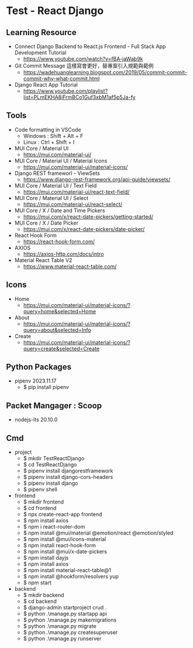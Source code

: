 # Test - React Django

## Learning Resource
- Connect Django Backend to React.js Frontend - Full Stack App Development Tutorial
  - https://www.youtube.com/watch?v=fBA-jaWab9k
- Git Commit Message 這樣寫會更好，替專案引入規範與範例
  - https://wadehuanglearning.blogspot.com/2019/05/commit-commit-commit-why-what-commit.html
- Django React App Tutorial
  - https://www.youtube.com/playlist?list=PLmEKHA8iFrmBCo1Guf3xbM1af5p5Ja-fy

## Tools
- Code formatting in VSCode
  - Windows : Shift + Alt + F
  - Linux : Ctrl + Shift + I
- MUI Core / Material UI
  - https://mui.com/material-ui/
- MUI Core / Material UI / Material Icons
  - https://mui.com/material-ui/material-icons/
- Django REST frameworl - ViewSets
  - https://www.django-rest-framework.org/api-guide/viewsets/
- MUI Core / Material UI / Text Field
  - https://mui.com/material-ui/react-text-field/
- MUI Core / Material UI / Select
  - https://mui.com/material-ui/react-select/
- MUI Core / X / Date and Time Pickers
  - https://mui.com/x/react-date-pickers/getting-started/
- MUI Core / X / Date Picker
  - https://mui.com/x/react-date-pickers/date-picker/
- React Hook Form
  - https://react-hook-form.com/
- AXIOS
  - https://axios-http.com/docs/intro
- Material React Table V2
  - https://www.material-react-table.com/

## Icons
- Home
  - https://mui.com/material-ui/material-icons/?query=home&selected=Home
- About
  - https://mui.com/material-ui/material-icons/?query=about&selected=Info
- Create
  - https://mui.com/material-ui/material-icons/?query=create&selected=Create

## Python Packages
- pipenv 2023.11.17
  - $ pip install pipenv

## Packet Mangager : Scoop
- nodejs-lts 20.10.0

## Cmd
- project
  - $ mkdir TestReactDjango
  - $ cd TestReactDjango
  - $ pipenv install djangorestframework
  - $ pipenv install django-cors-headers
  - $ pipenv install django
  - $ pipenv shell
- frontend
  - $ mkdir frontend
  - $ cd frontend
  - $ npx create-react-app frontend
  - $ npm install axios
  - $ npm i react-router-dom
  - $ npm install @mui/material @emotion/react @emotion/styled
  - $ npm install @mui/icons-material
  - $ npm install react-hook-form
  - $ npm install @mui/x-date-pickers
  - $ npm install dayjs
  - $ npm install axios
  - $ npm install material-react-table@1
  - $ npm install @hookform/resolvers yup
  - $ npm start
- backend
  - $ mkdir backend
  - $ cd backend
  - $ django-admin startproject crud .
  - $ python .\manage.py startapp api
  - $ python .\manage.py makemigrations
  - $ python .\manage.py migrate
  - $ python .\manage.py createsuperuser
  - $ python .\manage.py runserver
